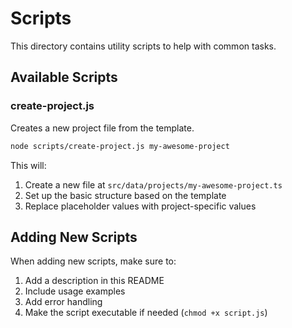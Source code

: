 # Scripts

This directory contains utility scripts to help with common tasks.

## Available Scripts

### create-project.js

Creates a new project file from the template.

```bash
node scripts/create-project.js my-awesome-project
```

This will:
1. Create a new file at `src/data/projects/my-awesome-project.ts`
2. Set up the basic structure based on the template
3. Replace placeholder values with project-specific values

## Adding New Scripts

When adding new scripts, make sure to:
1. Add a description in this README
2. Include usage examples
3. Add error handling
4. Make the script executable if needed (`chmod +x script.js`) 